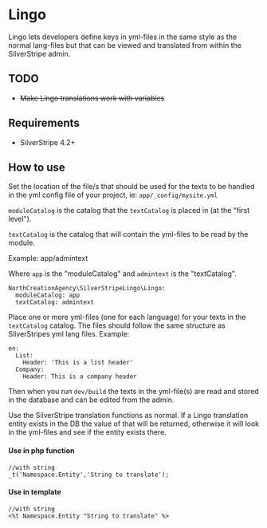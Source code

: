# Lingo

Lingo lets developers define keys in yml-files in the same style as the normal lang-files but that can be viewed and translated from within the SilverStripe admin.

## TODO
* ~~Make Lingo translations work with variables~~ 
## Requirements

* SilverStripe 4.2+

## How to use

Set the location of the file/s that should be used for the texts to be handled in the yml config file of your project, ie:  `app/_config/mysite.yml`

`moduleCatalog` is the catalog that the `textCatalog` is placed in (at the "first level").

`textCatalog` is the catalog that will contain the yml-files to be read by the module.

Example: app/admintext

Where `app` is the "moduleCatalog" and `admintext` is the "textCatalog".

```
NorthCreationAgency\SilverStripeLingo\Lingo:
  moduleCatalog: app
  textCatalog: admintext
```
Place one or more yml-files (one for each language) for your texts in the `textCatalog` catalog.
The files should follow the same structure as SilverStripes yml lang files.
Example:

```
en:
  List:
    Header: 'This is a list header'
  Company:
    Header: This is a company header
```

Then when you run `dev/build` the texts in the yml-file(s) are read and stored in the database and can be edited from the admin.

Use the SilverStripe translation functions as normal. If a Lingo translation entity exists in the DB the value of that will be returned, otherwise it will look in the yml-files and see if the entity exists there.


#### Use in php function

```
//with string
_t('Namespace.Entity','String to translate');

```

#### Use in template
```
//with string
<%t Namespace.Entity "String to translate" %>

```
